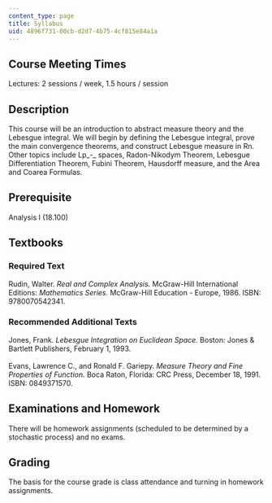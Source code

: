```yaml
---
content_type: page
title: Syllabus
uid: 4896f731-00cb-d2d7-4b75-4cf815e84a1a
---
```


Course Meeting Times
--------------------

Lectures: 2 sessions / week, 1.5 hours / session

Description
-----------

This course will be an introduction to abstract measure theory and the Lebesgue integral. We will begin by defining the Lebesgue integral, prove the main convergence theorems, and construct Lebesgue measure in Rn. Other topics include Lp_\-_ spaces, Radon-Nikodym Theorem, Lebesgue Differentiation Theorem, Fubini Theorem, Hausdorff measure, and the Area and Coarea Formulas.

Prerequisite
------------

Analysis I (18.100)

Textbooks
---------

### Required Text

Rudin, Walter. _Real and Complex Analysis._ McGraw-Hill International Editions: _Mathematics Series._ McGraw-Hill Education - Europe, 1986. ISBN: 9780070542341.

### Recommended Additional Texts

Jones, Frank. _Lebesgue Integration on Euclidean Space._ Boston: Jones & Bartlett Publishers, February 1, 1993.  
   
Evans, Lawrence C., and Ronald F. Gariepy. _Measure Theory and Fine Properties of Function._ Boca Raton, Florida: CRC Press, December 18, 1991. ISBN: 0849371570.

Examinations and Homework
-------------------------

There will be homework assignments (scheduled to be determined by a stochastic process) and no exams.

Grading
-------

The basis for the course grade is class attendance and turning in homework assignments.